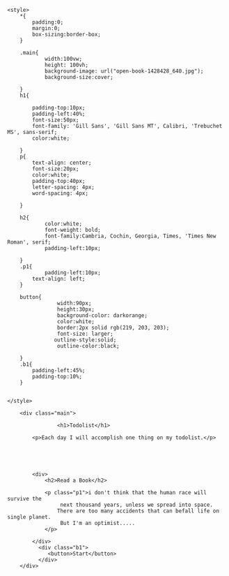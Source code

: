 <!DOCTYPE html>
<html lang="en">
<head>
    <meta charset="UTF-8">
    <meta name="viewport" content="width=device-width, initial-scale=1.0">
    <title>Document</title>


    <style>
        *{
            padding:0;
            margin:0;
            box-sizing:border-box;
        }

        .main{
                width:100vw;
                height: 100vh;
                background-image: url("open-book-1428428_640.jpg");
                background-size:cover;

        }
        h1{

            padding-top:10px;
            padding-left:40%;
            font-size:50px;
            font-family: 'Gill Sans', 'Gill Sans MT', Calibri, 'Trebuchet MS', sans-serif;
            color:white;

        }
        p{
            text-align: center;
            font-size:20px;
            color:white;
            padding-top:40px;
            letter-spacing: 4px;
            word-spacing: 4px;

        }

        h2{
                color:white;
                font-weight: bold;
                font-family:Cambria, Cochin, Georgia, Times, 'Times New Roman', serif;
                padding-left:10px;

        }
        .p1{
                padding-left:10px;
            text-align: left;
        }

        button{
                    width:90px;
                    height:30px;
                    background-color: darkorange;
                    color:white;
                    border:2px solid rgb(219, 203, 203);
                    font-size: larger;
                   outline-style:solid;
                    outline-color:black;

        }
        .b1{
            padding-left:45%;
            padding-top:10%;
        }


    </style>
</head>

<body>
    
        <div class="main">

                    <h1>Todolist</h1>

            <p>Each day I will accomplish one thing on my todolist.</p>        





            <div>    
                <h2>Read a Book</h2>
        
                <p class="p1">i don't think that the human race will survive the
                     next thousand years, unless we spread into space.
                    There are too many accidents that can befall life on single planet.
                     But I'm an optimist.....
                </p>
        
            </div>  
              <div class="b1">
                 <button>Start</button>
              </div>
        </div>

    
</body>
</html>
